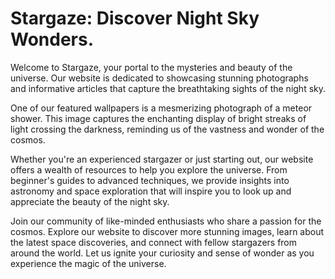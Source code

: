 <!--font:Montserrat-->

# Stargaze: Discover Night Sky Wonders.

Welcome to Stargaze, your portal to the mysteries and beauty of the universe. Our website is dedicated to showcasing stunning photographs and informative articles that capture the breathtaking sights of the night sky.

One of our featured wallpapers is a mesmerizing photograph of a meteor shower. This image captures the enchanting display of bright streaks of light crossing the darkness, reminding us of the vastness and wonder of the cosmos.

Whether you're an experienced stargazer or just starting out, our website offers a wealth of resources to help you explore the universe. From beginner's guides to advanced techniques, we provide insights into astronomy and space exploration that will inspire you to look up and appreciate the beauty of the night sky.

Join our community of like-minded enthusiasts who share a passion for the cosmos. Explore our website to discover more stunning images, learn about the latest space discoveries, and connect with fellow stargazers from around the world. Let us ignite your curiosity and sense of wonder as you experience the magic of the universe.

<!--

Write me markdown content of website with wallpaper:

"A photograph of a meteor shower, with bright streaks of light crossing the night sky."

The header of the page should not be copy of the text but rather a real content of the website which is using this wallpaper.


---


# Stargaze - Experience the Beauty of the Night Sky

Welcome to Stargaze, where we bring the wonders of the universe to you. Our website is dedicated to showcasing the beauty of the night sky through stunning photographs and informative articles.

One of our featured wallpapers is a breathtaking photograph of a meteor shower. The image captures the magic of the night sky as bright streaks of light cross the darkness, reminding us of the vastness and mystery of the universe.

Explore our website to discover more stunning images, learn about astronomy and space exploration, and join our community of stargazers who share a passion for the cosmos. Let us inspire you to look up and appreciate the beauty of the night sky.


---


Heading is too long, rewrite whole content.


---


# Stargaze - Discover the Beauty of the Night Sky

Welcome to Stargaze, your destination for exploring the wonders of the universe. Our website is dedicated to showcasing stunning photographs and informative articles that capture the magic of the night sky.

One of our featured wallpapers is a breathtaking photograph of a meteor shower. This image captures the beauty of the night sky as bright streaks of light cross the darkness, reminding us of the vastness and mystery of the cosmos.

Our website offers a wealth of resources for stargazers of all levels. From beginner's guides to advanced techniques, we provide insights into astronomy and space exploration that will inspire you to look up and appreciate the beauty of the night sky.

Join our community of like-minded enthusiasts who share a passion for the cosmos. Explore our website to discover more stunning images, learn about the latest space discoveries, and connect with fellow stargazers from around the world. Let us inspire you to experience the wonder of the universe.


---


Heading is too long, rewrite whole content.


---


# Stargaze - Explore the Beauty of the Night Sky

Welcome to Stargaze, your gateway to the wonders of the universe. Our website is dedicated to showcasing stunning photographs and informative articles that capture the awe-inspiring beauty of the night sky.

One of our featured wallpapers is a breathtaking photograph of a meteor shower. This image captures the magic of the night sky as bright streaks of light cross the darkness, reminding us of the vastness and mystery of the cosmos.

Whether you're a seasoned stargazer or just starting out, our website offers a wealth of resources to help you explore the universe. From beginner's guides to advanced techniques, we provide insights into astronomy and space exploration that will inspire you to look up and appreciate the beauty of the night sky.

Join our community of like-minded enthusiasts who share a passion for the cosmos. Explore our website to discover more stunning images, learn about the latest space discoveries, and connect with fellow stargazers from around the world. Let us inspire you to experience the wonder of the universe.


---


Heading is too long, rewrite whole content.


---


# Stargaze - Discover the Wonders of the Night Sky

Welcome to Stargaze, your portal to the mysteries and beauty of the universe. Our website is dedicated to showcasing stunning photographs and informative articles that capture the breathtaking sights of the night sky.

One of our featured wallpapers is a mesmerizing photograph of a meteor shower. This image captures the enchanting display of bright streaks of light crossing the darkness, reminding us of the vastness and wonder of the cosmos.

Whether you're an experienced stargazer or just starting out, our website offers a wealth of resources to help you explore the universe. From beginner's guides to advanced techniques, we provide insights into astronomy and space exploration that will inspire you to look up and appreciate the beauty of the night sky.

Join our community of like-minded enthusiasts who share a passion for the cosmos. Explore our website to discover more stunning images, learn about the latest space discoveries, and connect with fellow stargazers from around the world. Let us ignite your curiosity and sense of wonder as you experience the magic of the universe.


---


Write me a Google font which is best fitting for the website.

Pick from the list:
- Montserrat
- Poppins
- Lato
- Barlow Condensed
- IBM Plex Sans
- Orbitron
- Roboto
- Exo 2
- Inter
- Alegreya
- Open Sans
- Futura
- Great Vibes
- Playfair Display
- Dancing Script
- Lobster
- Raleway


Write just the font name nothing else.


---


I recommend using the "Montserrat" font for your website.

-->

